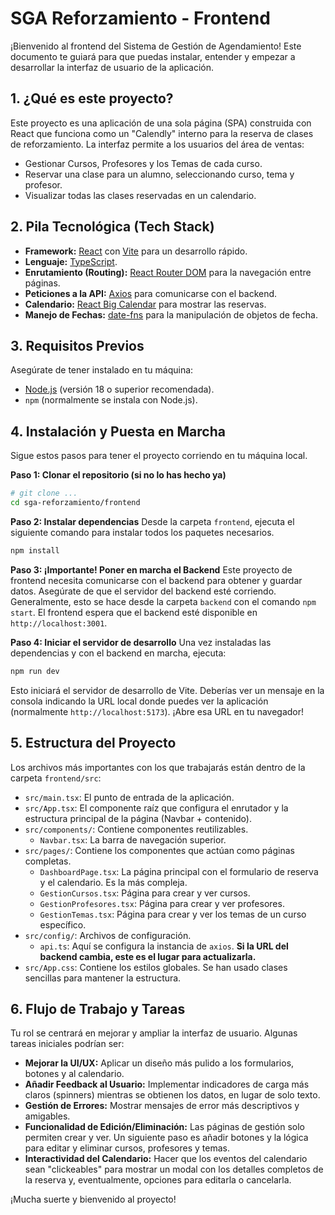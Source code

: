 # SGA Reforzamiento - Frontend

¡Bienvenido al frontend del Sistema de Gestión de Agendamiento! Este documento te guiará para que puedas instalar, entender y empezar a desarrollar la interfaz de usuario de la aplicación.

## 1. ¿Qué es este proyecto?

Este proyecto es una aplicación de una sola página (SPA) construida con React que funciona como un "Calendly" interno para la reserva de clases de reforzamiento. La interfaz permite a los usuarios del área de ventas:
- Gestionar Cursos, Profesores y los Temas de cada curso.
- Reservar una clase para un alumno, seleccionando curso, tema y profesor.
- Visualizar todas las clases reservadas en un calendario.

## 2. Pila Tecnológica (Tech Stack)

- **Framework:** [React](https://react.dev/) con [Vite](https://vitejs.dev/) para un desarrollo rápido.
- **Lenguaje:** [TypeScript](https://www.typescriptlang.org/).
- **Enrutamiento (Routing):** [React Router DOM](https://reactrouter.com/) para la navegación entre páginas.
- **Peticiones a la API:** [Axios](https://axios-http.com/) para comunicarse con el backend.
- **Calendario:** [React Big Calendar](http://jquense.github.io/react-big-calendar/) para mostrar las reservas.
- **Manejo de Fechas:** [date-fns](https://date-fns.org/) para la manipulación de objetos de fecha.

## 3. Requisitos Previos

Asegúrate de tener instalado en tu máquina:
- [Node.js](https://nodejs.org/) (versión 18 o superior recomendada).
- `npm` (normalmente se instala con Node.js).

## 4. Instalación y Puesta en Marcha

Sigue estos pasos para tener el proyecto corriendo en tu máquina local.

**Paso 1: Clonar el repositorio (si no lo has hecho ya)**
```bash
# git clone ...
cd sga-reforzamiento/frontend
```

**Paso 2: Instalar dependencias**
Desde la carpeta `frontend`, ejecuta el siguiente comando para instalar todos los paquetes necesarios.
```bash
npm install
```

**Paso 3: ¡Importante! Poner en marcha el Backend**
Este proyecto de frontend necesita comunicarse con el backend para obtener y guardar datos. Asegúrate de que el servidor del backend esté corriendo. Generalmente, esto se hace desde la carpeta `backend` con el comando `npm start`. El frontend espera que el backend esté disponible en `http://localhost:3001`.

**Paso 4: Iniciar el servidor de desarrollo**
Una vez instaladas las dependencias y con el backend en marcha, ejecuta:
```bash
npm run dev
```
Esto iniciará el servidor de desarrollo de Vite. Deberías ver un mensaje en la consola indicando la URL local donde puedes ver la aplicación (normalmente `http://localhost:5173`). ¡Abre esa URL en tu navegador!

## 5. Estructura del Proyecto

Los archivos más importantes con los que trabajarás están dentro de la carpeta `frontend/src`:

- `src/main.tsx`: El punto de entrada de la aplicación.
- `src/App.tsx`: El componente raíz que configura el enrutador y la estructura principal de la página (Navbar + contenido).
- `src/components/`: Contiene componentes reutilizables.
  - `Navbar.tsx`: La barra de navegación superior.
- `src/pages/`: Contiene los componentes que actúan como páginas completas.
  - `DashboardPage.tsx`: La página principal con el formulario de reserva y el calendario. Es la más compleja.
  - `GestionCursos.tsx`: Página para crear y ver cursos.
  - `GestionProfesores.tsx`: Página para crear y ver profesores.
  - `GestionTemas.tsx`: Página para crear y ver los temas de un curso específico.
- `src/config/`: Archivos de configuración.
  - `api.ts`: Aquí se configura la instancia de `axios`. **Si la URL del backend cambia, este es el lugar para actualizarla.**
- `src/App.css`: Contiene los estilos globales. Se han usado clases sencillas para mantener la estructura.

## 6. Flujo de Trabajo y Tareas

Tu rol se centrará en mejorar y ampliar la interfaz de usuario. Algunas tareas iniciales podrían ser:

- **Mejorar la UI/UX:** Aplicar un diseño más pulido a los formularios, botones y al calendario.
- **Añadir Feedback al Usuario:** Implementar indicadores de carga más claros (spinners) mientras se obtienen los datos, en lugar de solo texto.
- **Gestión de Errores:** Mostrar mensajes de error más descriptivos y amigables.
- **Funcionalidad de Edición/Eliminación:** Las páginas de gestión solo permiten crear y ver. Un siguiente paso es añadir botones y la lógica para editar y eliminar cursos, profesores y temas.
- **Interactividad del Calendario:** Hacer que los eventos del calendario sean "clickeables" para mostrar un modal con los detalles completos de la reserva y, eventualmente, opciones para editarla o cancelarla.

¡Mucha suerte y bienvenido al proyecto!
